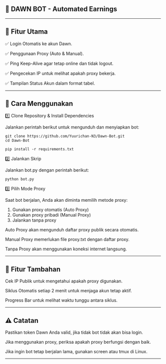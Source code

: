 ## 🌟 DAWN BOT - Automated Earnings


---

## 📌 Fitur Utama

✅ Login Otomatis ke akun Dawn.

✅ Penggunaan Proxy (Auto & Manual).

✅ Ping Keep-Alive agar tetap online dan tidak logout.

✅ Pengecekan IP untuk melihat apakah proxy bekerja.

✅ Tampilan Status Akun dalam format tabel.


---

## 🚀 Cara Menggunakan

1️⃣ Clone Repository & Install Dependencies

Jalankan perintah berikut untuk mengunduh dan menyiapkan bot:

```
git clone https://github.com/Yuurichan-N3/Dawn-Bot.git
cd Dawn-Bot
```

```
pip install -r requirements.txt
```

2️⃣ Jalankan Skrip

Jalankan bot.py dengan perintah berikut:

```
python bot.py
```

3️⃣ Pilih Mode Proxy

Saat bot berjalan, Anda akan diminta memilih metode proxy:

1. Gunakan proxy otomatis (Auto Proxy)
3. Gunakan proxy pribadi (Manual Proxy)
4. Jalankan tanpa proxy

Auto Proxy akan mengunduh daftar proxy publik secara otomatis.

Manual Proxy memerlukan file proxy.txt dengan daftar proxy.

Tanpa Proxy akan menggunakan koneksi internet langsung.



---

## 📝 Fitur Tambahan

Cek IP Publik untuk mengetahui apakah proxy digunakan.

Siklus Otomatis setiap 2 menit untuk menjaga akun tetap aktif.

Progress Bar untuk melihat waktu tunggu antara siklus.



---

## ⚠ Catatan

Pastikan token Dawn Anda valid, jika tidak bot tidak akan bisa login.

Jika menggunakan proxy, periksa apakah proxy berfungsi dengan baik.

Jika ingin bot tetap berjalan lama, gunakan screen atau tmux di Linux.



---
